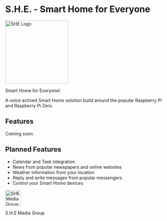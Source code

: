 # S.H.E. - Smart Home for Everyone

<img src="https://github.com/Techassi/s.h.e./blob/master/src/server/img/SHE_Logo.png" alt="SHE Logo" width="200px">

Smart Home for Everyone!

A voice actived Smart Home solution build around the popular Raspberry Pi and Raspberry Pi Zero.

## Features

Coming soon.

## Planned Features

- Calendar and Task integration
- News from popular newspapers and online websites
- Weather information from your location
- Reply and write messages from popular messengers
- Control your Smart Home devices

<img src="https://github.com/Techassi/s.h.e./blob/master/src/server/img/Logo_transparent_Schrift.png" alt="SHE Media Group Logo" width="50px">

S.H.E Media Group
